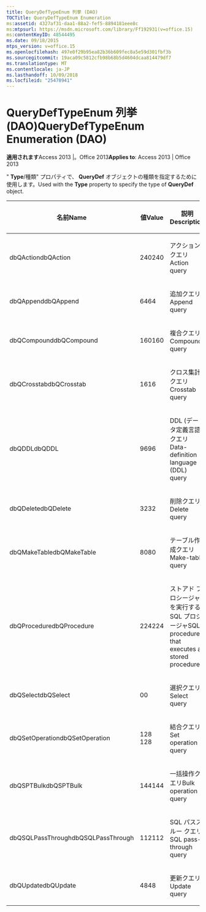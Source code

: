 ```yaml
---
title: QueryDefTypeEnum 列挙 (DAO)
TOCTitle: QueryDefTypeEnum Enumeration
ms:assetid: 4327af31-daa1-88a2-fef5-8894181eee8c
ms:mtpsurl: https://msdn.microsoft.com/library/Ff192931(v=office.15)
ms:contentKeyID: 48544495
ms.date: 09/18/2015
mtps_version: v=office.15
ms.openlocfilehash: 497e0f29b95ea82b36b609fec8a5e59d301fbf3b
ms.sourcegitcommit: 19aca09c5812cfb98b68b5d4604dcaa814479df7
ms.translationtype: MT
ms.contentlocale: ja-JP
ms.lasthandoff: 10/09/2018
ms.locfileid: "25478941"
---
```

# <a name="querydeftypeenum-enumeration-dao"></a><span data-ttu-id="7f580-102">QueryDefTypeEnum 列挙 (DAO)</span><span class="sxs-lookup"><span data-stu-id="7f580-102">QueryDefTypeEnum Enumeration (DAO)</span></span>


<span data-ttu-id="7f580-103">**適用されます**Access 2013 |。Office 2013</span><span class="sxs-lookup"><span data-stu-id="7f580-103">**Applies to**: Access 2013 | Office 2013</span></span>

<span data-ttu-id="7f580-104">" **Type**/種類" プロパティで、 **QueryDef** オブジェクトの種類を指定するために使用します。</span><span class="sxs-lookup"><span data-stu-id="7f580-104">Used with the **Type** property to specify the type of **QueryDef** object.</span></span>

<table>
<colgroup>
<col style="width: 33%" />
<col style="width: 33%" />
<col style="width: 33%" />
</colgroup>
<thead>
<tr class="header">
<th><p><span data-ttu-id="7f580-105">名前</span><span class="sxs-lookup"><span data-stu-id="7f580-105">Name</span></span></p></th>
<th><p><span data-ttu-id="7f580-106">値</span><span class="sxs-lookup"><span data-stu-id="7f580-106">Value</span></span></p></th>
<th><p><span data-ttu-id="7f580-107">説明</span><span class="sxs-lookup"><span data-stu-id="7f580-107">Description</span></span></p></th>
</tr>
</thead>
<tbody>
<tr class="odd">
<td><p><span data-ttu-id="7f580-108">dbQAction</span><span class="sxs-lookup"><span data-stu-id="7f580-108">dbQAction</span></span></p></td>
<td><p><span data-ttu-id="7f580-109">240</span><span class="sxs-lookup"><span data-stu-id="7f580-109">240</span></span></p></td>
<td><p><span data-ttu-id="7f580-110">アクション クエリ</span><span class="sxs-lookup"><span data-stu-id="7f580-110">Action query</span></span></p></td>
</tr>
<tr class="even">
<td><p><span data-ttu-id="7f580-111">dbQAppend</span><span class="sxs-lookup"><span data-stu-id="7f580-111">dbQAppend</span></span></p></td>
<td><p><span data-ttu-id="7f580-112">64</span><span class="sxs-lookup"><span data-stu-id="7f580-112">64</span></span></p></td>
<td><p><span data-ttu-id="7f580-113">追加クエリ</span><span class="sxs-lookup"><span data-stu-id="7f580-113">Append query</span></span></p></td>
</tr>
<tr class="odd">
<td><p><span data-ttu-id="7f580-114">dbQCompound</span><span class="sxs-lookup"><span data-stu-id="7f580-114">dbQCompound</span></span></p></td>
<td><p><span data-ttu-id="7f580-115">160</span><span class="sxs-lookup"><span data-stu-id="7f580-115">160</span></span></p></td>
<td><p><span data-ttu-id="7f580-116">複合クエリ</span><span class="sxs-lookup"><span data-stu-id="7f580-116">Compound query</span></span></p></td>
</tr>
<tr class="even">
<td><p><span data-ttu-id="7f580-117">dbQCrosstab</span><span class="sxs-lookup"><span data-stu-id="7f580-117">dbQCrosstab</span></span></p></td>
<td><p><span data-ttu-id="7f580-118">16</span><span class="sxs-lookup"><span data-stu-id="7f580-118">16</span></span></p></td>
<td><p><span data-ttu-id="7f580-119">クロス集計クエリ</span><span class="sxs-lookup"><span data-stu-id="7f580-119">Crosstab query</span></span></p></td>
</tr>
<tr class="odd">
<td><p><span data-ttu-id="7f580-120">dbQDDL</span><span class="sxs-lookup"><span data-stu-id="7f580-120">dbQDDL</span></span></p></td>
<td><p><span data-ttu-id="7f580-121">96</span><span class="sxs-lookup"><span data-stu-id="7f580-121">96</span></span></p></td>
<td><p><span data-ttu-id="7f580-122">DDL (データ定義言語) クエリ</span><span class="sxs-lookup"><span data-stu-id="7f580-122">Data-definition language (DDL) query</span></span></p></td>
</tr>
<tr class="even">
<td><p><span data-ttu-id="7f580-123">dbQDelete</span><span class="sxs-lookup"><span data-stu-id="7f580-123">dbQDelete</span></span></p></td>
<td><p><span data-ttu-id="7f580-124">32</span><span class="sxs-lookup"><span data-stu-id="7f580-124">32</span></span></p></td>
<td><p><span data-ttu-id="7f580-125">削除クエリ</span><span class="sxs-lookup"><span data-stu-id="7f580-125">Delete query</span></span></p></td>
</tr>
<tr class="odd">
<td><p><span data-ttu-id="7f580-126">dbQMakeTable</span><span class="sxs-lookup"><span data-stu-id="7f580-126">dbQMakeTable</span></span></p></td>
<td><p><span data-ttu-id="7f580-127">80</span><span class="sxs-lookup"><span data-stu-id="7f580-127">80</span></span></p></td>
<td><p><span data-ttu-id="7f580-128">テーブル作成クエリ</span><span class="sxs-lookup"><span data-stu-id="7f580-128">Make-table query</span></span></p></td>
</tr>
<tr class="even">
<td><p><span data-ttu-id="7f580-129">dbQProcedure</span><span class="sxs-lookup"><span data-stu-id="7f580-129">dbQProcedure</span></span></p></td>
<td><p><span data-ttu-id="7f580-130">224</span><span class="sxs-lookup"><span data-stu-id="7f580-130">224</span></span></p></td>
<td><p><span data-ttu-id="7f580-131">ストアド プロシージャを実行する SQL プロシージャ</span><span class="sxs-lookup"><span data-stu-id="7f580-131">SQL procedure that executes a stored procedure</span></span></p></td>
</tr>
<tr class="odd">
<td><p><span data-ttu-id="7f580-132">dbQSelect</span><span class="sxs-lookup"><span data-stu-id="7f580-132">dbQSelect</span></span></p></td>
<td><p><span data-ttu-id="7f580-133">0</span><span class="sxs-lookup"><span data-stu-id="7f580-133">0</span></span></p></td>
<td><p><span data-ttu-id="7f580-134">選択クエリ</span><span class="sxs-lookup"><span data-stu-id="7f580-134">Select query</span></span></p></td>
</tr>
<tr class="even">
<td><p><span data-ttu-id="7f580-135">dbQSetOperation</span><span class="sxs-lookup"><span data-stu-id="7f580-135">dbQSetOperation</span></span></p></td>
<td><p><span data-ttu-id="7f580-136"> 
128 
</span><span class="sxs-lookup"><span data-stu-id="7f580-136">128</span></span></p></td>
<td><p><span data-ttu-id="7f580-137">結合クエリ</span><span class="sxs-lookup"><span data-stu-id="7f580-137">Set operation query</span></span></p></td>
</tr>
<tr class="odd">
<td><p><span data-ttu-id="7f580-138">dbQSPTBulk</span><span class="sxs-lookup"><span data-stu-id="7f580-138">dbQSPTBulk</span></span></p></td>
<td><p><span data-ttu-id="7f580-139">144</span><span class="sxs-lookup"><span data-stu-id="7f580-139">144</span></span></p></td>
<td><p><span data-ttu-id="7f580-140">一括操作クエリ</span><span class="sxs-lookup"><span data-stu-id="7f580-140">Bulk operation query</span></span></p></td>
</tr>
<tr class="even">
<td><p><span data-ttu-id="7f580-141">dbQSQLPassThrough</span><span class="sxs-lookup"><span data-stu-id="7f580-141">dbQSQLPassThrough</span></span></p></td>
<td><p><span data-ttu-id="7f580-142">112</span><span class="sxs-lookup"><span data-stu-id="7f580-142">112</span></span></p></td>
<td><p><span data-ttu-id="7f580-143">SQL パススルー クエリ</span><span class="sxs-lookup"><span data-stu-id="7f580-143">SQL pass-through query</span></span></p></td>
</tr>
<tr class="odd">
<td><p><span data-ttu-id="7f580-144">dbQUpdate</span><span class="sxs-lookup"><span data-stu-id="7f580-144">dbQUpdate</span></span></p></td>
<td><p><span data-ttu-id="7f580-145">48</span><span class="sxs-lookup"><span data-stu-id="7f580-145">48</span></span></p></td>
<td><p><span data-ttu-id="7f580-146">更新クエリ</span><span class="sxs-lookup"><span data-stu-id="7f580-146">Update query</span></span></p></td>
</tr>
</tbody>
</table>

